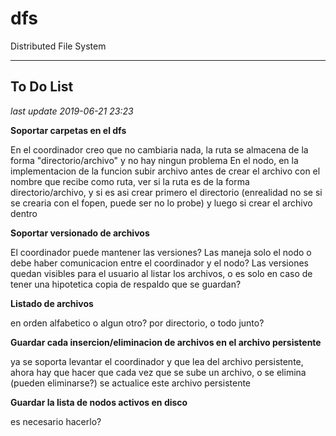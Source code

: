 # dfs
Distributed File System

----

## To Do List
_last update 2019-06-21 23:23_

**Soportar carpetas en el dfs**

En el coordinador creo que no cambiaria nada, la ruta se almacena de la forma "directorio/archivo" y no hay ningun problema
En el nodo, en la implementacion de la funcion subir archivo antes de crear el archivo con el nombre que recibe como ruta, ver si la ruta es de la forma directorio/archivo, y si es asi crear primero el directorio (enrealidad no se si se crearia con el fopen, puede ser no lo probe) y luego si crear el archivo dentro


**Soportar versionado de archivos**

El coordinador puede mantener las versiones?
Las maneja solo el nodo o debe haber comunicacion entre el coordinador y el nodo?
Las versiones quedan visibles para el usuario al listar los archivos, o es solo en caso de tener una hipotetica copia de respaldo que se guardan?


**Listado de archivos**

en orden alfabetico o algun otro?
por directorio, o todo junto?


**Guardar cada insercion/eliminacion de archivos en el archivo persistente**

ya se soporta levantar el coordinador y que lea del archivo persistente, ahora hay que hacer que cada vez que se sube un archivo, o se elimina (pueden eliminarse?) se actualice este archivo persistente


**Guardar la lista de nodos activos en disco**

es necesario hacerlo?
